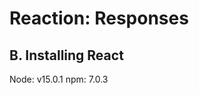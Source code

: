 Reaction: Responses
===================

B. Installing React
-------------------
Node: v15.0.1
npm: 7.0.3
